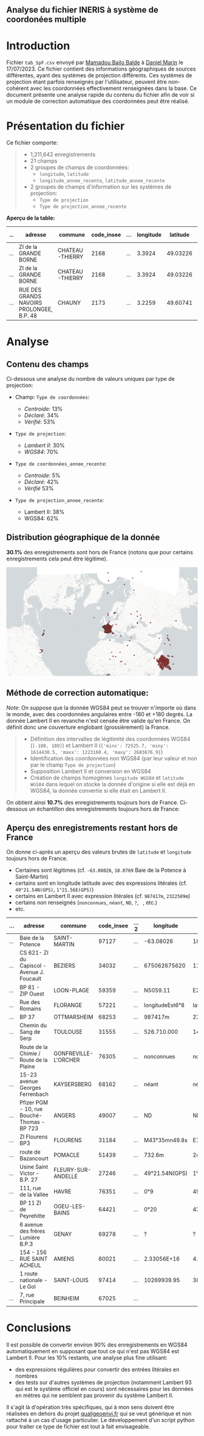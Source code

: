 Analyse du fichier INERIS à système de coordonées multiple
--------------------

# Introduction

Fichier `tab_SpF.csv` envoyé par [Mamadou Bailo Balde](Mamadou-bailo.BALDE@ineris.fr) à [Daniel Marin](dmarin@open-dc.com) le 17/07/2023.
Ce fichier contient des informations géographiques de sources différentes, ayant des systèmes de projection différents. Ces systèmes de projection étant parfois renseignés par l'utilisateur, peuvent être non-cohérent avec les coordonnées effectivement renseignées dans la base.
Ce document présente une analyse rapide du contenu du fichier afin de voir si un module de correction automatique des coordonnées peut être réalisé.

# Présentation du fichier

Ce fichier comporte:
> - 1,211,642 enregistrements
> - 21 champs
> - 2 groupes de champs de coordonnées:
>   - `longitude`, `latitude`
>   - `longitude_annee_recente`, `latitude_annee_recente`
> - 2 groupes de champs d'information sur les systèmes de projection:
>   - `Type de projection`
>   - `Type de projection_annee_recente`

**Aperçu de la table:**

| ... | 	adresse                                   | 	commune         | 	code_insee | 	… | 	longitude | 	latitude | 	Type de coordonnées | 	Type de projection | 	annee_la_plus_recente | 	longitude_annee_recente | 	latitude_annee_recente | 	Type de coordonnées_annee_recente | 	Type de projection_annee_recente | 
|-----|--------------------------------------------|------------------|-------------|----|------------|-----------|----------------------|---------------------|------------------------|--------------------------|-------------------------|------------------------------------|-----------------------------------|
| …   | 	ZI de la GRANDE BORNE                     | 	CHATEAU-THIERRY | 	2168       | 	… | 	3.3924    | 	49.03226 | 	Vérifié             | 	WGS84              | 	2022                  | 	3.3924                  | 	49.03226               | 	Vérifié                           | 	WGS84                            |
| …   | 	ZI de la GRANDE BORNE                     | 	CHATEAU-THIERRY | 	2168       | 	… | 	3.3924    | 	49.03226 | 	Vérifié             | 	WGS84              | 	2022                  | 	3.3924                  | 	49.03226               | 	Vérifié                           | 	WGS84                            | 
| …   | 	RUE DES GRANDS NAVOIRS PROLONGEE, B.P. 48 | 	CHAUNY          | 	2173       | 	… | 	3.2259    | 	49.60741 | 	Vérifié             | 	WGS84              | 	2021                  | 	3.2259                  | 	49.60741               | 	Vérifié                           | 	WGS84                            | 

# Analyse

## Contenu des champs

Ci-dessous une analyse du nombre de valeurs uniques par type de projection:

- Champ: `Type de coordonnées`:
  - *Centroide*:  13%
  - *Déclaré*:  34%
  - *Vérifié*: 53%
	
- `Type de projection`:
  - *Lambert II*:     30%
  - *WGS84*:    70%
	
- `Type de coordonnées_annee_recente`:
  - *Centroide*: 5%
  - *Déclaré*:	42%
  - *Vérifié*	53%
	
- `Type de projection_annee_recente`:
  - Lambert II:     38%
  - WGS84: 62%

## Distribution géographique de la donnée

**30.1%** des enregistrements sont hors de France (notons que pour certains enregistrements cela peut être légitime).

![img](./images/coordonnees_donnee_brute.png)

## Méthode de correction automatique:

*Note*: On suppose que la donnée WGS84 peut se trouver n'importe où dans le monde, avec des coordonnées angulaires entre -180 et +180 degrés. La donnée Lambert II en revanche n'est censée être valide qu'en France. On définit donc une couverture englobant (grossièrement) la France.

> - Définition des intervalles de légitimité des coordonnées WGS84 (`[-180, 180]`) et Lambert II (`{'minx': 72525.7, 'miny': 1614430.5, 'maxx': 1223160.4, 'maxy': 2683676.9}`)
> - Identification des coordonnées non WGS84 (par leur valeur et non par le champ `Type de projection`)
> - Supposition Lambert II et conversion en WGS84
> - Création de champs homogènes `longitude WGS84` et `latitude WGS84` dans lequel on stocke la donnée d'origine si elle est déjà en WGS84, la donnée convertie si elle était en Lambert II.

On obtient ainsi **10.7%** des enregistrements toujours hors de France. Ci-dessous un échantillon des enregistrements toujours hors de France:

## Aperçu des enregistrements restant hors de France

On donne ci-après un aperçu des valeurs brutes de `latitude` et `longitude` toujours hors de France. 
- Certaines sont légitimes (cf. `-63.08026`, `18.0769` Baie de la Potence à Saint-Martin)
- certains sont en longitude latitude avec des expressions litérales (cf. `49°21.54N(GPS)`, `1°21.56E(GPS)`)
- certains en Lambert II avec expression litérales (cf. `987417m`, `2322509m`)
- certains non renseignés (`nonconnues`, `néant`, `ND`, `?`, ` `, etc.)
- etc.

| … | adresse                                     | commune              | code_insee | …2 | **longitude**   | **latitude**    | Type de coordonnées | Type de projection | …3 | longitude WGS84 | latitude WGS84 | tmp | len |
|---|---------------------------------------------|----------------------|------------|----|-----------------|-----------------|---------------------|--------------------|----|-----------------|----------------|-----|-----|
| … | Baie de la Potence                          | SAINT-MARTIN         | 97127      | …  | -63.08026       | 18.0769         | Vérifié             | WGS84              | …  | -63.08026       | 18.0769        | 9   | 9   |
| … | CS 621- ZI du Capiscol - Avenue J. Foucault | BEZIERS              | 34032      | …  | 675062675620    | 114754115188    | Déclaré             |                    | …  | -161.3677381    | -89.99838625   | 7   | 12  |
| … | BP 81 - ZIP Ouest                           | LOON-PLAGE           | 59359      | …  | N5059.11        | E20°106'        | Déclaré             |                    | …  |                 |                | 6   | 8   |
| … | Rue des Romains                             | FLORANGE             | 57221      | …  | longitudeEst6°8 | latitudeNord49° | Déclaré             |                    | …  |                 |                | 6   | 15  |
| … | BP 37                                       | OTTMARSHEIM          | 68253      | …  | 987417m         | 2322509m        | Déclaré             |                    | …  |                 |                | 6   | 7   |
| … | Chemin du Sang de Serp                      | TOULOUSE             | 31555      | …  | 526.710.000     | 146.467.000     | Déclaré             |                    | …  |                 |                | 6   | 11  |
| … | Route de la Chimie / Route de la Plaine     | GONFREVILLE-L'ORCHER | 76305      | …  | nonconnues      | nonconnues      | Déclaré             |                    | …  |                 |                | 2   | 10  |
| … | 15-23 avenue Georges Ferrenbach             | KAYSERSBERG          | 68162      | …  | néant           | néant           | Déclaré             |                    | …  |                 |                | 2   | 5   |
| … | Pfizer PGM - 10, rue Bouché-Thomas - BP 723 | ANGERS               | 49007      | …  | ND              | ND              | Déclaré             |                    | …  |                 |                | 2   | 2   |
| … | ZI Flourens BP3                             | FLOURENS             | 31184      | …  | M43°35mn49.8s   | E1°32mn33.7s    | Déclaré             |                    | …  |                 |                |     | 13  |
| … | route de Bazancourt                         | POMACLE              | 51439      | …  | 732.6m          | 2484.7mZ:87m    | Déclaré             |                    | …  |                 |                |     | 6   |
| … | Usine Saint Victor - B.P. 27                | FLEURY-SUR-ANDELLE   | 27246      | …  | 49°21.54N(GPS)  | 1°21.56E(GPS)   | Déclaré             |                    | …  |                 |                |     | 14  |
| … | 111, rue de la Vallée                       | HAVRE                | 76351      | …  | 0°9             | 49°30           | Déclaré             |                    | …  |                 |                |     | 3   |
| … | BP 11 ZI de Peyrehitte                      | OGEU-LES-BAINS       | 64421      | …  | 0°20            | 43°10           | Déclaré             |                    | …  |                 |                |     | 4   |
| … | 6 avenue des frères Lumière B.P.3           | GENAY                | 69278      | …  | ?               | ?               | Déclaré             |                    | …  |                 |                |     | 1   |
| … | 154 - 156 RUE SAINT ACHEUL                  | AMIENS               | 80021      | …  | 2.33056E+16     | 4.98854E+15     | Déclaré             | WGS84              | …  | \-160.3461765   | \-89.9984027   |     | 17  |
| … | 1 route nationale - Le Gol                  | SAINT-LOUIS          | 97414      | …  | 10269939.95     | 3873931.194     | Déclaré             | Lambert II         | …  | 92.73917721     | 8.146146165    |     | 16  |
| … | 7, rue Principale                           | BEINHEIM             | 67025      | …  |                 |                 | Déclaré             |                    | …  |                 |                |     | 0   |

# Conclusions

Il est possible de convertir environ 90% des enregistrements en WGS84 automatiquement en supposant que tout ce qui n'est pas WGS84 est Lambert II.
Pour les 10% restants, une analyse plus fine utilisant:
- des expressions régulières pour convertir des entrées litérales en nombres
- des tests sur d'autres systèmes de projection (notamment Lambert 93 qui est le système officiel en cours) sont nécessaires pour les données en mètres qui ne semblent pas provenir du système Lambert II.

Il s'agit là d'opération très spécifiques, qui à mon sens doivent être réalisées en dehors du projet [qualigeoenvi.fr](https://qualigeoenvi.fr/) qui se veut générique et non rattaché à un cas d'usage particulier.
Le développement d'un script python pour traiter ce type de fichier est tout à fait envisageable. 